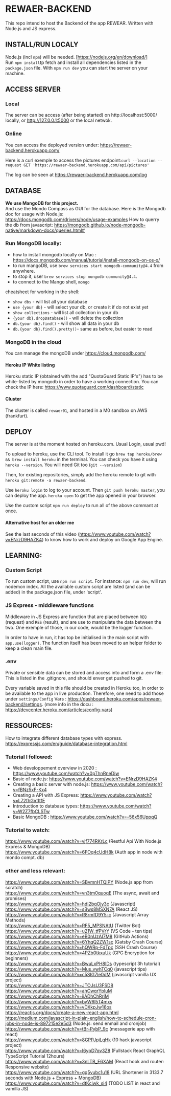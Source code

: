 # REWAER-BACKEND

This repo intend to host the Backend of the app REWEAR. Written with Node.js and JS express.

## INSTALL/RUN LOCALY

Node.js (incl `npm`) will be needed. [https://nodejs.org/en/download/]</br>
Run `npm install`tp fetch and install all dependencies listed in the `package.json` file.
With `npm run dev` you can start the server on your machine.

## ACCESS SERVER

### Local

The server can be access (after being started) on http://localhost:5000/ locally, or http://127.0.0.1:5000 or the local netwok.

### Online

You can access the deployed version under: https://rewaer-backend.herokuapp.com/

Here is a curl exemple to access the pictures endpoint:`curl --location --request GET 'https://rewaer-backend.herokuapp.com/api/pictures'`

The log can be seen at https://rewaer-backend.herokuapp.com/log

## DATABASE

**We use MangoDB for this project.** </br>
And use the Mondo Compass as GUI for the database. 
Here is the Mongodb doc for usage with Node.js: https://docs.mongodb.com/drivers/node/usage-examples 
How to querry the db from javascript: https://mongodb.github.io/node-mongodb-native/markdown-docs/queries.html#

### Run MongoDB locally: 
- how to install mongodb locally on Mac : https://docs.mongodb.com/manual/tutorial/install-mongodb-on-os-x/
- to run mangoDB, use `brew services start mongodb-community@4.4` from anywhere. 
- to stop it, user `brew services stop mongodb-community@4.4`.
- to connect to the Mango shell, `mongo`

cheatsheet for working in the shell:
- `show dbs` - will list all your database
- `use {your db}` - will select your db, or create it if do not exist yet
- `show collections` - will list all collection in your db
- `{your db}.dropDatabase()` - will delete the collection
- `db.{your db}.find()` - will show all data in your db
- `db.{your db}.find().pretty()`- same as before, but easier to read

### MongoDB in the cloud
You can manage the mongoDB under https://cloud.mongodb.com/

#### Heroku IP White listing
Heroku static IP (obtained with the add "QuotaGuard Static IP's") has to be white-listed by mongodb in order to have a working connection. You can check the IP here: https://www.quotaguard.com/dashboard/static

#### Cluster
The cluster is called `rewaer01`, and hosted in a M0 sandbox on AWS (frankfurt).

## DEPLOY

The server is at the moment hosted on heroku.com. Usual Login, usual pwd!</br>

To upload to heroku, use the CLI tool. To install it go `brew tap heroku/brew && brew install heroku` in the terminal. You can check you have it using `heroku --version`. You will need Git too (`git --version`)</br>

Then, for existing repositories, simply add the heroku remote to git with `heroku git:remote -a rewaer-backend`.

Use `heroku login` to log to your account. Then `git push heroku master`, you can deploy the app. `heroku open` to get the app opened in your browser.

Use the custom script `npm run deploy` to run all of the above commant at once.

#### Alternative host for an older me

See the last seconds of this video (https://www.youtube.com/watch?v=ENrzD9HAZK4) to know how to work and deploy on Google App Engine.

## LEARNING:

### Custom Script

To run custom script, use `npm run script`. For instance: `npm run dev`, will run nodemon index. All the available custom script are listed (and can be added) in the package.json file, under 'script'.

### JS Express - middleware functions

Middleware in JS Express are function that are placed between `REQ` (request) and `RES` (result), and are use to manipulate the data between the two. One exemple of those, in our code, would be the logger function.

In order to have in run, it has top be initialised in the main script with `app.use(logger)`. The function itself has been moved to an helper folder to keep a clean main file.

### .env

Private or sensible data can be stored and access into and form a .env file: This is listed in the .gitignore, and should enver get pushed to git. 

Every variable saved in this file should be created in Heroku too, in order to be available to the app in live production. Therefore, one need to add those under `settings/Config` Vars : https://dashboard.heroku.com/apps/rewaer-backend/settings. (more info in the docu : https://devcenter.heroku.com/articles/config-vars)

## RESSOURCES:

How to integrate different database types with express.
https://expressjs.com/en/guide/database-integration.html </br>

### Tutorial I followed:

- Web developpement overview in 2020 : https://www.youtube.com/watch?v=0pThnRneDjw </br>
- Basic of node.js: https://www.youtube.com/watch?v=ENrzD9HAZK4 </br>
- Creating a basic server with node.js: https://www.youtube.com/watch?v=fBNz5xF-Kx4 </br>
- Creating a API with JS Express: https://www.youtube.com/watch?v=L72fhGm1tfE</br>
- Introduction to database types: https://www.youtube.com/watch?v=W2Z7fbCLSTw</br>
- Basic MongoDB : https://www.youtube.com/watch?v=-56x56UppqQ</br>

### Tutorial to watch:

https://www.youtube.com/watch?v=vjf774RKrLc (Restful Api With Node.js Express & MongoDB) </br>
https://www.youtube.com/watch?v=6FOq4cUdH8k (Auth app in node with mondo compt. db) </br>

### other and less relevant: </br>

https://www.youtube.com/watch?v=SBvmnHTQIPY (Node.js app from scratch) </br>
https://www.youtube.com/watch?v=vn3tm0quoqE (The async, await and promises) </br>
https://www.youtube.com/watch?v=hdI2bqOjy3c (Javascript) </br>
https://www.youtube.com/watch?v=sBws8MSXN7A (React JS) </br>
https://www.youtube.com/watch?v=R8rmfD9Y5-c (Javascript Array Methods) </br>
https://www.youtube.com/watch?v=RF5_MPSNAtU (Twitter Bot) </br>
https://www.youtube.com/watch?v=u21W_tfPVrY (VS Code - ten tips) </br>
https://www.youtube.com/watch?v=eB0nUzAI7M8 (GitHub Actions) </br>
https://www.youtube.com/watch?v=6YhqQ2ZW1sc (Gatsby Crash Course) </br>
https://www.youtube.com/watch?v=hQWRp-FdTpc (SSH Crash Course) </br>
https://www.youtube.com/watch?v=4PZb0tkxuUk (GPG Encryption for beginners) </br>
https://www.youtube.com/watch?v=BwuLxPH8IDs (typescript 3h tutorial) </br>
https://www.youtube.com/watch?v=Mus_vwhTCq0 (javascript tips) </br>
https://www.youtube.com/watch?v=c5SIG7Ie0dM (javascript vanilla UX project) </br>
https://www.youtube.com/watch?v=JTOJsU3FSD8 </br>
https://www.youtube.com/watch?v=ahCwqrYpIuM </br>
https://www.youtube.com/watch?v=iiADhChRriM </br>
https://www.youtube.com/watch?v=byW6l5T4mxs </br>
https://www.youtube.com/watch?v=vDXkpJw16os </br>
https://reactjs.org/docs/create-a-new-react-app.html </br>
https://medium.com/javascript-in-plain-english/how-to-schedule-cron-jobs-in-node-js-897215e2e5d3 (Node.js: send enmail and cronjob) </br>
https://www.youtube.com/watch?v=tBr-PybP_9c (messagerie app with react) </br>
https://www.youtube.com/watch?v=8GPPJpiLqHk (10 hack javascript project) </br>
https://www.youtube.com/watch?v=I6ypD7qv3Z8 (Fullstack React GraphQL TypeScript Tutorial 12hours) </br>
https://www.youtube.com/watch?v=3nLTB_E6XAM (React hook and router: Responsive website) </br>
https://www.youtube.com/watch?v=gq5yubc1u18 (URL Shortener in 3133.7 seconds with Node.js + Express + MongoDB) </br>
https://www.youtube.com/watch?v=dtKciwk_si4 (TODO LIST in react and vamilla JS)
